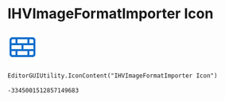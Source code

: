 # IHVImageFormatImporter Icon
![](/img/IHVImageFormatImporter%20Icon.png)

``` CSharp
EditorGUIUtility.IconContent("IHVImageFormatImporter Icon")
```
```
-3345001512857149683
```
